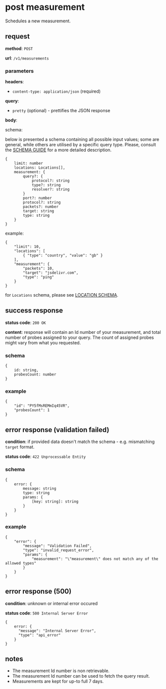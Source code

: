 # post measurement

Schedules a new measurement.

## request

**method**: `POST`

**url**: `/v1/measurements`

### parameters

**headers**:
- `content-type: application/json` (required)

**query**: 
- `pretty` (optional) - prettifies the JSON response

**body**:

schema:

below is presented a schema containing all possible input values; some are general, while others are utilised by a specific query type. Please, consult the [SCHEMA GUIDE](https://github.com/jsdelivr/globalping/blob/master/docs/measurement/schema/) for a more detailed description.
```
{
    limit: number
    locations: Locations[],
    measurement: {
        query?: {
            protocol?: string
            type?: string
            resolver?: string
        }
        port?: number
        protocol?: string
        packets?: number
        target: string
        type: string
    }
}
```
example:
```
{
    "limit": 10,
    "locations": [
        { "type": "country", "value": "gb" }
    ],
    "measurement": {
        "packets": 10,
        "target": "jsdelivr.com",
        "type": "ping"
    }
}
```
for `Locations` schema, please see [LOCATION SCHEMA](./schema/location.md).

## success response

**status code**: `200 OK`

**content**: response will contain an Id number of your measurement, and total number of probes assigned to your query. The count of assigned probes might vary from what you requested.

### schema

```
{
    id: string,
    probesCount: number
}
```

### example

```
{
    "id": "PY5fMsREMmIq45VR",
    "probesCount": 1
}
```

## error response (validation failed)

**condition**: if provided data doesn't match the schema - e.g. mismatching `target` format.

**status code**: `422 Unprocessable Entity`

### schema

```
{
    error: {
        message: string
        type: string
        params: {
            [key: string]: string
        }
    }
}
```

### example

```
{
    "error": {
        "message": "Validation Failed",
        "type": "invalid_request_error",
        "params": {
            "measurement": "\"measurement\" does not match any of the allowed types"
        }
    }
}
```

## error response (500)

**condition**: unknown or internal error occured

**status code**: `500 Internal Server Error`

```
{
    error: {
      "message": "Internal Server Error",
      "type": "api_error"
    }
}
```

## notes
- The measurement Id number is non retrievable.
- The measurement Id number can be used to fetch the query result.
- Measurements are kept for up-to full 7 days.
